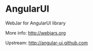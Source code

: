 AngularUI
=========

WebJar for AngularUI library

More info: http://webjars.org

Upstream: http://angular-ui.github.com